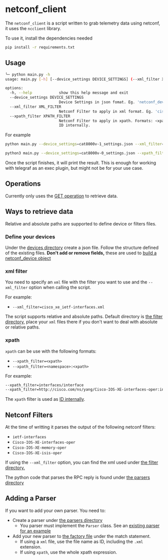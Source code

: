 # netconf_client

The `netconf_client` is a script written to grab telemetry data using netconf, it uses the `ncclient` library.

To use it, install the dependencies needed

```bash
pip install -r requirements.txt
```

## Usage

```bash
╰─ python main.py -h
usage: main.py [-h] [--device_settings DEVICE_SETTINGS] (--xml_filter XML_FILTER | --xpath_filter XPATH_FILTER)

options:
  -h, --help            show this help message and exit
  --device_settings DEVICE_SETTINGS
                        Device Settings in json fomat. Eg. 'netconf_devices_settings.json'
  --xml_filter XML_FILTER
                        Netconf Filter to apply in xml format. Eg. 'cisco_xe_ietf-interfaces.xml'
  --xpath_filter XPATH_FILTER
                        Netconf Filter to apply in xpath. Formats: <xpath> OR <namespace>:<xpath> Eg. 'interfaces/interface' OR 'http://cisco.com/ns/yang/Cisco-IOS-XE-interfaces-oper:interfaces/interface' xpath is used as
                        ID internally.
```

For example

```bash
python main.py --device_settings=cat8000v-1_settings.json --xml_filter=Cisco-IOS-XE-memory-oper.xml

python3 main.py --device_settings=cat8000v-0_settings.json --xpath_filter=http://cisco.com/ns/yang/Cisco-IOS-XE-isis-oper:/isis-oper-data/isis-instance
```

Once the script finishes, it will print the result. This is enough for working with telegraf as an exec plugin, but might not be for your use case.

## Operations

Currently only uses the [GET operation](netconf_session.py#L13) to retrieve data.

## Ways to retrieve data

Relative and absolute paths are supported to define device or filters files.

### Define your devices

Under the [devices directory](devices) create a json file. Follow the structure defined of the existing files. **Don't add or remove fields,** these are used to [build a netconf_device object](netconf_devices.py)

### xml filter

You need to specify an `xml` file with the filter you want to use and the `--xml_filter` option when calling the script.

For example:

- `--xml_filter=cisco_xe_ietf-interfaces.xml`

The script supports relative and absolute paths. Default directory is [the filter directory](filters), place your `xml` files there if you don't want to deal with absolute or relative paths.

### xpath

`xpath` can be use with the following formats:

- `--xpath_filter=<xpath>`
- `--xpath_filter=<namespace>:<xpath>`

For example:

```bash
--xpath_filter=interfaces/interface
--xpath_filter=http://cisco.com/ns/yang/Cisco-IOS-XE-interfaces-oper:interfaces/interface
```

The `xpath` filter is used as [ID internally](factory.py#L21).

## Netconf Filters

At the time of writting it parses the output of the following netconf filters:

- `ietf-interfaces`
- `Cisco-IOS-XE-interfaces-oper`
- `Cisco-IOS-XE-memory-oper`
- `Cisco-IOS-XE-isis-oper`

If using the `--xml_filter` option, you can find the xml used under [the filter directory.](filters)

The python code that parses the RPC reply is found under [the parsers directory](parsers)

## Adding a Parser

If you want to add your own parser. You need to:

- Create a parser under [the parsers directory](parsers)
  - You parser must implement the `Parser` class. See an [existing parser for an example](parsers/cisco_ios_xe_memory_oper.py#L8)
- Add your new parser to [the factory file](factory.py#L5) under the match statement.
  - If using a `xml` file, use the file name as ID, including the `.xml` extension.
  - If using `xpath`, use the whole xpath expression.
